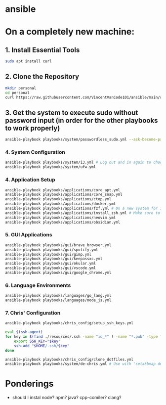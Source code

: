 # ansible

# On a completely new machine:

## 1. Install Essential Tools
```bash
sudo apt install curl
```

## 2. Clone the Repository

```bash
mkdir personal
cd personal
curl https://raw.githubusercontent.com/VincentVanCode101/ansible/main/resources/setup | sh
```

## 3. Get the system to execute sudo without password input (in order for the other playbooks to work properly)
```bash
ansible-playbook playbooks/system/passwordless_sudo.yml --ask-become-pass
```

### 4. System Configuration
```bash
ansible-playbook playbooks/system/i3.yml # Log out and in again to choose the i3 window-manager option
ansible-playbook playbooks/system/ufw.yml
```

### 4. Application Setup

```bash
ansible-playbook playbooks/applications/core_apt.yml
ansible-playbook playbooks/applications/core_snap.yml
ansible-playbook playbooks/applications/ctop.yml
ansible-playbook playbooks/applications/docker.yml
ansible-playbook playbooks/applications/fzf.yml # On a new system for it to take affect, you have to call ~/.fzf/install
ansible-playbook playbooks/applications/install_zsh.yml # Make sure to log-out and in again for this to take affect
ansible-playbook playbooks/applications/neovim.yml
ansible-playbook playbooks/applications/obsidian.yml

```
### 5. GUI Applications
```bash
ansible-playbook playbooks/gui/brave_browser.yml
ansible-playbook playbooks/gui/spotify.yml
ansible-playbook playbooks/gui/gimp.yml
ansible-playbook playbooks/gui/keepassxc.yml
ansible-playbook playbooks/gui/okular.yml
ansible-playbook playbooks/gui/vscode.yml
ansible-playbook playbooks/gui/google_chrome.yml
```

### 6. Language Environments
```bash
ansible-playbook playbooks/languages/go_lang.yml
ansible-playbook playbooks/languages/node_js.yml
```

### 7. Chris' Configuration
```bash
ansible-playbook playbooks/chris_config/setup_ssh_keys.yml

eval $(ssh-agent)
for key in $(find ./resources/.ssh -name "id_*" ! -name "*.pub" -type f -exec basename {} \;); do
    export SSH_KEY="$key"
    ssh-add "$HOME/.ssh/$key"
done

ansible-playbook playbooks/chris_config/clone_dotfiles.yml
ansible-playbook playbooks/system/de-chris.yml # Use with 'setxkbmap de-chris' (I guess you have to log-out and in again for this to take affect to activate the keyboard setting)
```

# Ponderings
- should I instal node? npm? java? cpp-comiler? clang?
